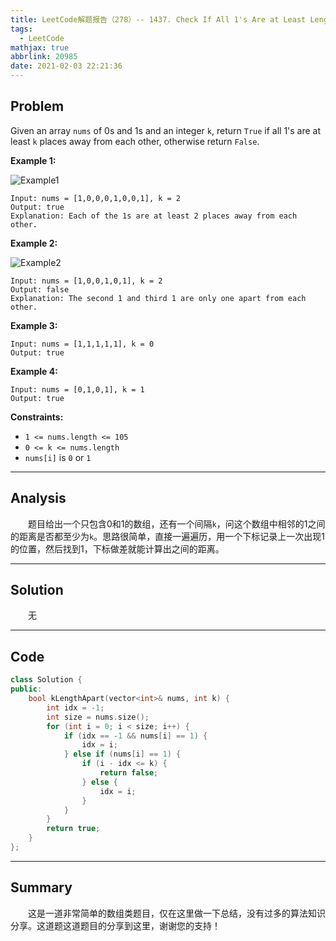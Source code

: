 ```yaml
---
title: LeetCode解题报告（278）-- 1437. Check If All 1's Are at Least Length K Places Away
tags:
  - LeetCode
mathjax: true
abbrlink: 20985
date: 2021-02-03 22:21:36
---
```


## Problem

Given an array `nums` of 0s and 1s and an integer `k`, return `True` if all 1's are at least `k` places away from each other, otherwise return `False`.

<!-- more -->

**Example 1:**

![Example1](https://assets.leetcode.com/uploads/2020/04/15/sample_1_1791.png)

```
Input: nums = [1,0,0,0,1,0,0,1], k = 2
Output: true
Explanation: Each of the 1s are at least 2 places away from each other.
```

**Example 2:**

![Example2](https://assets.leetcode.com/uploads/2020/04/15/sample_2_1791.png)

```
Input: nums = [1,0,0,1,0,1], k = 2
Output: false
Explanation: The second 1 and third 1 are only one apart from each other.
```

**Example 3:**

```
Input: nums = [1,1,1,1,1], k = 0
Output: true
```

**Example 4:**

```
Input: nums = [0,1,0,1], k = 1
Output: true
```

**Constraints:**

- `1 <= nums.length <= 105`
- `0 <= k <= nums.length`
- `nums[i]` is `0` or `1`

------

## Analysis

&emsp;&emsp;题目给出一个只包含0和1的数组，还有一个间隔`k`，问这个数组中相邻的1之间的距离是否都至少为`k`。思路很简单，直接一遍遍历，用一个下标记录上一次出现1的位置，然后找到1，下标做差就能计算出之间的距离。

------

## Solution

&emsp;&emsp;无

------

## Code

```c++
class Solution {
public:
    bool kLengthApart(vector<int>& nums, int k) {
        int idx = -1;
        int size = nums.size();
        for (int i = 0; i < size; i++) {
            if (idx == -1 && nums[i] == 1) {
                idx = i;
            } else if (nums[i] == 1) {
                if (i - idx <= k) {
                    return false;
                } else {
                    idx = i;
                }
            }
        }
        return true;
    }
};
```

------

## Summary

&emsp;&emsp;这是一道非常简单的数组类题目，仅在这里做一下总结，没有过多的算法知识分享。这道题这道题目的分享到这里，谢谢您的支持！
